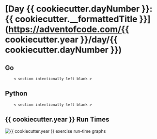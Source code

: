 # [Day {{ cookiecutter.dayNumber }}: {{ cookiecutter.__formattedTitle }}](https://adventofcode.com/{{ cookiecutter.year }}/day/{{ cookiecutter.dayNumber }})

<!-- These are helper text to make formatting the yearly readme consistent and easier...

[Day {{ cookiecutter.dayNumber }}: {{ cookiecutter.__formattedTitle }}][rm{{ cookiecutter.dayNumber }}]
[Go][g{{ cookiecutter.dayNumber }}]
[Python][p{{ cookiecutter.dayNumber }}]

[rm{{ cookiecutter.dayNumber }}]: {{cookiecutter.__formattedDayNumber}}-{{cookiecutter.__camelTitle}}/README.md
[g{{ cookiecutter.dayNumber }}]: {{cookiecutter.__formattedDayNumber}}-{{cookiecutter.__camelTitle}}/go
[p{{ cookiecutter.dayNumber }}]: {{cookiecutter.__formattedDayNumber}}-{{cookiecutter.__camelTitle}}/py

-->

## Go

```text
    < section intentionally left blank >
```

## Python

```text
    < section intentionally left blank >
```

## {{ cookiecutter.year }} Run Times

![{{ cookiecutter.year }} exercise run-time graphs](../run-times.png)
